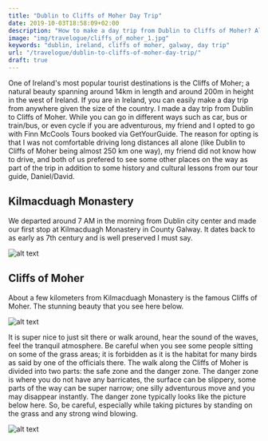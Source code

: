 ```yaml
---
title: "Dublin to Cliffs of Moher Day Trip"
date: 2019-10-03T18:58:09+02:00
description: "How to make a day trip from Dublin to Cliffs of Moher? Also, visit the nearby city of Galway."
image: "img/travelogue/cliffs_of_moher_1.jpg"
keywords: "dublin, ireland, cliffs of moher, galway, day trip"
url: "/travelogue/dublin-to-cliffs-of-moher-day-trip/"
draft: true
---
```


One of Ireland's most popular tourist destinations is the Cliffs of Moher; a natural beauty spanning around 14km in length and around 200m in height in the west of Ireland. If you are in Ireland, you can easily make a day trip from anywhere given the size of the country. I made a day trip from Dublin to Cliffs of Moher. While you can go in different ways such as car, bus or train/bus, or even cycle if you are adventurous, my friend and I opted to go with Finn McCools Tours booked via GetYourGuide. The reason for opting is that I was not comfortable driving long distances all alone (like Dublin to Cliffs of Moher being almost 250 km one way), my friend did not know how to drive, and both of us prefered to see some other places on the way as part of the trip in addition to some history and cultural lessons from our tour guide, Daniel/David.

## Kilmacduagh Monastery

We departed around 7 AM in the morning from Dublin city center and made our first stop at Kilmacduagh Monastery in County Galway. It dates back to as early as 7th century and is well preserved I must say.

![alt text](/img/travelogue/kilmacduagh_monastery.jpg "Kilmacduagh Monastery")

## Cliffs of Moher

About a few kilometers from Kilmacduagh Monastery is the famous Cliffs of Moher. The stunning beauty that you see here below.

![alt text](/img/travelogue/cliffs_of_moher_1.jpg "Cliffs of Moher")

It is super nice to just sit there or walk around, hear the sound of the waves, feel the tranquil atmosphere. Be careful when you see some people sitting on some of the grass areas; it is forbidden as it is the habitat for many birds as said by one of the officials there. The walk along the Cliffs of Moher is divided into two parts: the safe zone and the danger zone. The danger zone is where you do not have any barricates, the surface can be slippery, some parts of the way can be super narrow; one silly adventurous move and you may disappear instantly. The danger zone typically looks like the picture below here. So, be careful, especially while taking pictures by standing on the grass and any strong wind blowing.

![alt text](/img/travelogue/cliffs_of_moher_danger_zone.jpg "Cliffs of Moher Danger Zone")

<div data-gyg-href="https://widget.getyourguide.com/default/activites.frame" data-gyg-locale-code="en-US" data-gyg-widget="activities" data-gyg-number-of-items="1" data-gyg-currency="EUR" data-gyg-partner-id="AAHMPGG" data-gyg-tour-ids="91047"></div>

<script async defer src="https://widget.getyourguide.com/v2/widget.js"></script>